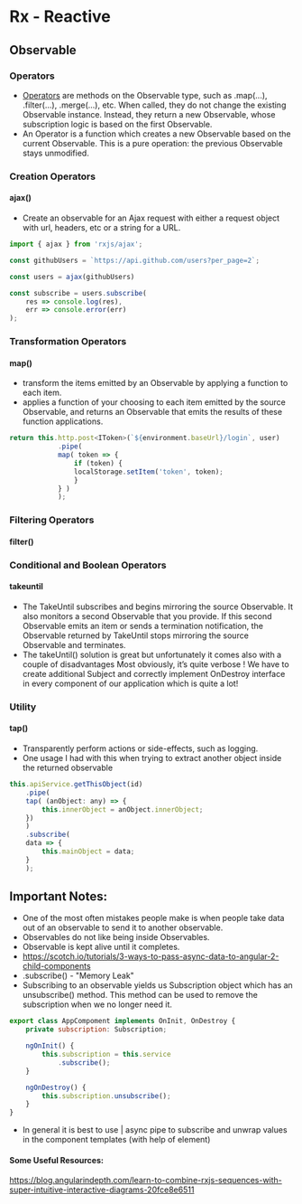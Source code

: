 # Rx - Reactive

## Observable

### Operators
- [Operators](https://github.com/ReactiveX/rxjs/blob/master/doc/operators.md) are methods on the Observable type, such as .map(...), .filter(...), .merge(...), etc. When called, they do not change the existing Observable instance. Instead, they return a new Observable, whose subscription logic is based on the first Observable.
- An Operator is a function which creates a new Observable based on the current Observable. This is a pure operation: the previous Observable stays unmodified.

### Creation Operators

#### ajax()
- Create an observable for an Ajax request with either a request object with url, headers, etc or a string for a URL.
```js
import { ajax } from 'rxjs/ajax';

const githubUsers = `https://api.github.com/users?per_page=2`;

const users = ajax(githubUsers)

const subscribe = users.subscribe(
    res => console.log(res),
    err => console.error(err)
);
```

### Transformation Operators

#### map()
- transform the items emitted by an Observable by applying a function to each item.
- applies a function of your choosing to each item emitted by the source Observable, and returns an Observable that emits the results of these function applications.
```js
return this.http.post<IToken>(`${environment.baseUrl}/login`, user)
            .pipe(
            map( token => {
                if (token) {
                localStorage.setItem('token', token);
                }
            } )
            );
```

### Filtering Operators

#### filter()

### Conditional and Boolean Operators

#### takeuntil
- The TakeUntil subscribes and begins mirroring the source Observable. It also monitors a second Observable that you provide. If this second Observable emits an item or sends a termination notification, the Observable returned by TakeUntil stops mirroring the source Observable and terminates.
- The takeUntil() solution is great but unfortunately it comes also with a couple of disadvantages
Most obviously, it’s quite verbose ! We have to create additional Subject and correctly implement OnDestroy interface in every component of our application which is quite a lot!


### Utility

#### tap()
- Transparently perform actions or side-effects, such as logging.
- One usage I had with this when trying to extract another object inside the returned observable
```javascript
this.apiService.getThisObject(id)
    .pipe(
    tap( (anObject: any) => {
        this.innerObject = anObject.innerObject;
    })
    )
    .subscribe(
    data => {
        this.mainObject = data;
    }
    );
```

## Important Notes:

- One of the most often mistakes people make is when people take data out of an observable to send it to another observable.
- Observables do not like being inside Observables.
- Observable is kept alive until it completes.
- https://scotch.io/tutorials/3-ways-to-pass-async-data-to-angular-2-child-components
- .subscribe() - "Memory Leak"
- Subscribing to an observable yields us Subscription object which has an unsubscribe() method. This method can be used to remove the subscription when we no longer need it.
```js
export class AppCompoment implements OnInit, OnDestroy {
    private subscription: Subscription;

    ngOnInit() {
        this.subscription = this.service
            .subscribe();
    }

    ngOnDestroy() {
        this.subscription.unsubscribe();
    }
}
```
- In general it is best to use | async pipe to subscribe and unwrap values in the component templates (with help of <ng-container> element)

#### Some Useful Resources:
https://blog.angularindepth.com/learn-to-combine-rxjs-sequences-with-super-intuitive-interactive-diagrams-20fce8e6511